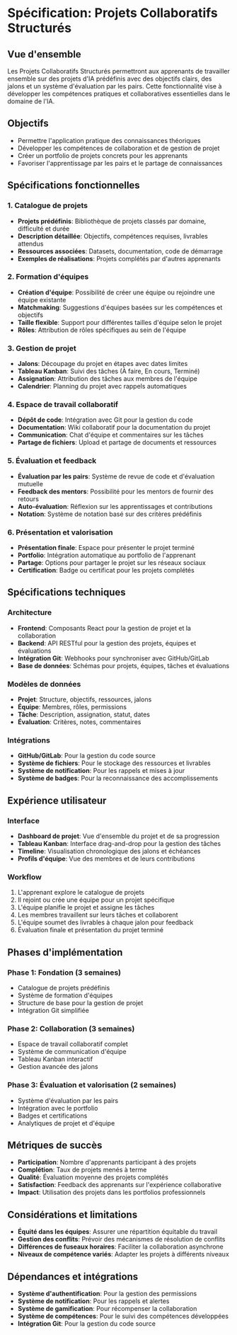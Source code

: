 # Spécification: Projets Collaboratifs Structurés

## Vue d'ensemble

Les Projets Collaboratifs Structurés permettront aux apprenants de travailler ensemble sur des projets d'IA prédéfinis avec des objectifs clairs, des jalons et un système d'évaluation par les pairs. Cette fonctionnalité vise à développer les compétences pratiques et collaboratives essentielles dans le domaine de l'IA.

## Objectifs

- Permettre l'application pratique des connaissances théoriques
- Développer les compétences de collaboration et de gestion de projet
- Créer un portfolio de projets concrets pour les apprenants
- Favoriser l'apprentissage par les pairs et le partage de connaissances

## Spécifications fonctionnelles

### 1. Catalogue de projets

- **Projets prédéfinis**: Bibliothèque de projets classés par domaine, difficulté et durée
- **Description détaillée**: Objectifs, compétences requises, livrables attendus
- **Ressources associées**: Datasets, documentation, code de démarrage
- **Exemples de réalisations**: Projets complétés par d'autres apprenants

### 2. Formation d'équipes

- **Création d'équipe**: Possibilité de créer une équipe ou rejoindre une équipe existante
- **Matchmaking**: Suggestions d'équipes basées sur les compétences et objectifs
- **Taille flexible**: Support pour différentes tailles d'équipe selon le projet
- **Rôles**: Attribution de rôles spécifiques au sein de l'équipe

### 3. Gestion de projet

- **Jalons**: Découpage du projet en étapes avec dates limites
- **Tableau Kanban**: Suivi des tâches (À faire, En cours, Terminé)
- **Assignation**: Attribution des tâches aux membres de l'équipe
- **Calendrier**: Planning du projet avec rappels automatiques

### 4. Espace de travail collaboratif

- **Dépôt de code**: Intégration avec Git pour la gestion du code
- **Documentation**: Wiki collaboratif pour la documentation du projet
- **Communication**: Chat d'équipe et commentaires sur les tâches
- **Partage de fichiers**: Upload et partage de documents et ressources

### 5. Évaluation et feedback

- **Évaluation par les pairs**: Système de revue de code et d'évaluation mutuelle
- **Feedback des mentors**: Possibilité pour les mentors de fournir des retours
- **Auto-évaluation**: Réflexion sur les apprentissages et contributions
- **Notation**: Système de notation basé sur des critères prédéfinis

### 6. Présentation et valorisation

- **Présentation finale**: Espace pour présenter le projet terminé
- **Portfolio**: Intégration automatique au portfolio de l'apprenant
- **Partage**: Options pour partager le projet sur les réseaux sociaux
- **Certification**: Badge ou certificat pour les projets complétés

## Spécifications techniques

### Architecture

- **Frontend**: Composants React pour la gestion de projet et la collaboration
- **Backend**: API RESTful pour la gestion des projets, équipes et évaluations
- **Intégration Git**: Webhooks pour synchroniser avec GitHub/GitLab
- **Base de données**: Schémas pour projets, équipes, tâches et évaluations

### Modèles de données

- **Projet**: Structure, objectifs, ressources, jalons
- **Équipe**: Membres, rôles, permissions
- **Tâche**: Description, assignation, statut, dates
- **Évaluation**: Critères, notes, commentaires

### Intégrations

- **GitHub/GitLab**: Pour la gestion du code source
- **Système de fichiers**: Pour le stockage des ressources et livrables
- **Système de notification**: Pour les rappels et mises à jour
- **Système de badges**: Pour la reconnaissance des accomplissements

## Expérience utilisateur

### Interface

- **Dashboard de projet**: Vue d'ensemble du projet et de sa progression
- **Tableau Kanban**: Interface drag-and-drop pour la gestion des tâches
- **Timeline**: Visualisation chronologique des jalons et échéances
- **Profils d'équipe**: Vue des membres et de leurs contributions

### Workflow

1. L'apprenant explore le catalogue de projets
2. Il rejoint ou crée une équipe pour un projet spécifique
3. L'équipe planifie le projet et assigne les tâches
4. Les membres travaillent sur leurs tâches et collaborent
5. L'équipe soumet des livrables à chaque jalon pour feedback
6. Évaluation finale et présentation du projet terminé

## Phases d'implémentation

### Phase 1: Fondation (3 semaines)

- Catalogue de projets prédéfinis
- Système de formation d'équipes
- Structure de base pour la gestion de projet
- Intégration Git simplifiée

### Phase 2: Collaboration (3 semaines)

- Espace de travail collaboratif complet
- Système de communication d'équipe
- Tableau Kanban interactif
- Gestion avancée des jalons

### Phase 3: Évaluation et valorisation (2 semaines)

- Système d'évaluation par les pairs
- Intégration avec le portfolio
- Badges et certifications
- Analytiques de projet et d'équipe

## Métriques de succès

- **Participation**: Nombre d'apprenants participant à des projets
- **Complétion**: Taux de projets menés à terme
- **Qualité**: Évaluation moyenne des projets complétés
- **Satisfaction**: Feedback des apprenants sur l'expérience collaborative
- **Impact**: Utilisation des projets dans les portfolios professionnels

## Considérations et limitations

- **Équité dans les équipes**: Assurer une répartition équitable du travail
- **Gestion des conflits**: Prévoir des mécanismes de résolution de conflits
- **Différences de fuseaux horaires**: Faciliter la collaboration asynchrone
- **Niveaux de compétence variés**: Adapter les projets à différents niveaux

## Dépendances et intégrations

- **Système d'authentification**: Pour la gestion des permissions
- **Système de notification**: Pour les rappels et alertes
- **Système de gamification**: Pour récompenser la collaboration
- **Système de compétences**: Pour le suivi des compétences développées
- **Intégration Git**: Pour la gestion du code source
